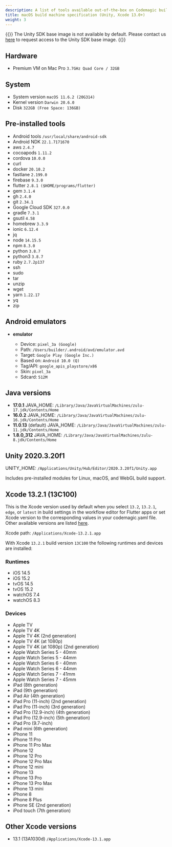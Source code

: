 ```yaml
---
description: A list of tools available out-of-the-box on Codemagic build machines.
title: macOS build machine specification (Unity, Xcode 13.0+)
weight: 3
---
```


{{<notebox>}}
The Unity SDK base image is not available by default. Please contact us [here](https://codemagic.io/contact/) to request access to the Unity SDK base image.
{{</notebox>}}

## Hardware

- Premium VM on Mac Pro `3.7GHz Quad Core / 32GB`

## System

- System version `macOS 11.6.2 (20G314)`
- Kernel version `Darwin 20.6.0`
- Disk `322GB (Free Space: 136GB)`

## Pre-installed tools

- Android tools `/usr/local/share/android-sdk`
- Android NDK `22.1.7171670`
- aws `2.4.7`
- cocoapods `1.11.2`
- cordova `10.0.0`
- curl
- docker `20.10.2`
- fastlane `2.199.0`
- firebase `9.3.0`
- flutter `2.8.1 ($HOME/programs/flutter)`
- gem `3.1.4`
- gh `2.4.0`
- git `2.34.1`
- Google Cloud SDK `327.0.0`
- gradle `7.3.1`
- gsutil `4.58`
- homebrew `3.3.9`
- ionic `6.12.4`
- jq
- node `14.15.5`
- npm `8.3.0`
- python `3.8.7`
- python3 `3.8.7`
- ruby `2.7.2p137`
- ssh
- sudo
- tar
- unzip
- wget
- yarn `1.22.17`
- yq
- zip

## Android emulators

- **emulator**

    - Device: `pixel_3a (Google)`
    - Path: `/Users/builder/.android/avd/emulator.avd`
    - Target: `Google Play (Google Inc.)`
    - Based on: `Android 10.0 (Q)`
    - Tag/API: `google_apis_playstore/x86`
    - Skin: `pixel_3a`
    - Sdcard: `512M`

## Java versions

- **17.0.1** JAVA_HOME: `/Library/Java/JavaVirtualMachines/zulu-17.jdk/Contents/Home`
- **16.0.2** JAVA_HOME: `/Library/Java/JavaVirtualMachines/zulu-16.jdk/Contents/Home`
- **11.0.13** (default) JAVA_HOME: `/Library/Java/JavaVirtualMachines/zulu-11.jdk/Contents/Home`
- **1.8.0_312** JAVA_HOME: `/Library/Java/JavaVirtualMachines/zulu-8.jdk/Contents/Home`

## Unity 2020.3.20f1

UNITY_HOME: `/Applications/Unity/Hub/Editor/2020.3.20f1/Unity.app`

Includes pre-installed modules for Linux, macOS, and WebGL build support.

## Xcode 13.2.1 (13C100)

This is the Xcode version used by default when you select `13.2`, `13.2.1`, `edge`, or `latest` in build settings in the workflow
editor for Flutter apps or set Xcode version to the corresponding values in your codemagic.yaml file.
Other available versions are listed [here](#other-xcode-versions).

Xcode path: `/Applications/Xcode-13.2.1.app`

With Xcode `13.2.1` build version `13C100` the following runtimes and devices are installed:

### Runtimes

- iOS 14.5
- iOS 15.2
- tvOS 14.5
- tvOS 15.2
- watchOS 7.4
- watchOS 8.3

### Devices

- Apple TV
- Apple TV 4K
- Apple TV 4K (2nd generation)
- Apple TV 4K (at 1080p)
- Apple TV 4K (at 1080p) (2nd generation)
- Apple Watch Series 5 - 40mm
- Apple Watch Series 5 - 44mm
- Apple Watch Series 6 - 40mm
- Apple Watch Series 6 - 44mm
- Apple Watch Series 7 - 41mm
- Apple Watch Series 7 - 45mm
- iPad (8th generation)
- iPad (9th generation)
- iPad Air (4th generation)
- iPad Pro (11-inch) (2nd generation)
- iPad Pro (11-inch) (3rd generation)
- iPad Pro (12.9-inch) (4th generation)
- iPad Pro (12.9-inch) (5th generation)
- iPad Pro (9.7-inch)
- iPad mini (6th generation)
- iPhone 11
- iPhone 11 Pro
- iPhone 11 Pro Max
- iPhone 12
- iPhone 12 Pro
- iPhone 12 Pro Max
- iPhone 12 mini
- iPhone 13
- iPhone 13 Pro
- iPhone 13 Pro Max
- iPhone 13 mini
- iPhone 8
- iPhone 8 Plus
- iPhone SE (2nd generation)
- iPod touch (7th generation)

## Other Xcode versions

- 13.1 (13A1030d) `/Applications/Xcode-13.1.app`

